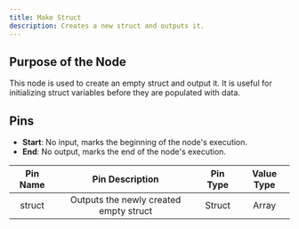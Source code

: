 ```yaml
---
title: Make Struct
description: Creates a new struct and outputs it.
---
```


## Purpose of the Node
This node is used to create an empty struct and output it. It is useful for initializing struct variables before they are populated with data.

## Pins
- **Start**: No input, marks the beginning of the node's execution.
- **End**: No output, marks the end of the node's execution.

| Pin Name | Pin Description | Pin Type | Value Type |
|:----------:|:-------------:|:------:|:------:|
| struct | Outputs the newly created empty struct | Struct | Array |